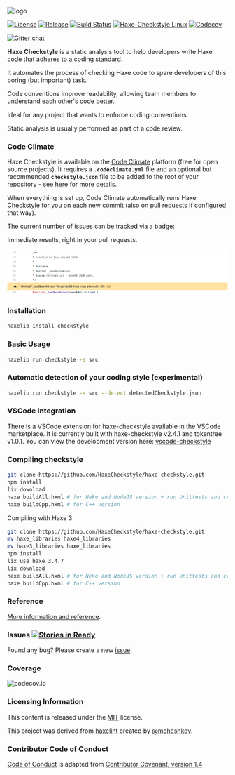 ![logo](resources/logo.png)

[![License](https://img.shields.io/badge/license-MIT-blue.svg)](http://opensource.org/licenses/MIT)
[![Release](https://img.shields.io/github/release/HaxeCheckstyle/haxe-checkstyle.svg)](http://lib.haxe.org/p/checkstyle/)
[![Build Status](https://travis-ci.org/HaxeCheckstyle/haxe-checkstyle.svg)](https://travis-ci.org/HaxeCheckstyle/haxe-checkstyle)
[![Haxe-Checkstyle Linux](https://github.com/HaxeCheckstyle/haxe-checkstyle/workflows/Haxe-Checkstyle%20Linux/badge.svg)](https://github.com/HaxeCheckstyle/haxe-checkstyle/actions)
[![Codecov](https://img.shields.io/codecov/c/github/HaxeCheckstyle/haxe-checkstyle.svg)](https://codecov.io/github/HaxeCheckstyle/haxe-checkstyle?branch=dev)
<!-- [![Code Climate](https://codeclimate.com/github/HaxeCheckstyle/haxe-checkstyle/badges/gpa.svg)](https://codeclimate.com/github/HaxeCheckstyle/haxe-checkstyle)
[![Code Climate Issues](https://img.shields.io/codeclimate/issues/HaxeCheckstyle/haxe-checkstyle.svg)](https://codeclimate.com/github/HaxeCheckstyle/haxe-checkstyle/issues)
[![Code Climate Issues](https://img.shields.io/codeclimate/tech-debt/HaxeCheckstyle/haxe-checkstyle.svg)](https://codeclimate.com/github/HaxeCheckstyle/haxe-checkstyle/issues) -->
[![Gitter chat](https://badges.gitter.im/Join%20Chat.svg)](https://gitter.im/HaxeCheckstyle/haxe-checkstyle)

**Haxe Checkstyle** is a static analysis tool to help developers write Haxe code that adheres to a coding standard.

It automates the process of checking Haxe code to spare developers of this boring (but important) task.

Code conventions improve readability, allowing team members to understand each other's code better.

Ideal for any project that wants to enforce coding conventions.

Static analysis is usually performed as part of a code review.

### Code Climate

Haxe Checkstyle is available on the [Code Climate](https://docs.codeclimate.com/docs/haxe-checkstyle) platform (free for open source projects). It requires a **`.codeclimate.yml`** file and an optional but recommended **`checkstyle.json`** file to be added to the root of your repository - see [here](https://docs.codeclimate.com/docs/haxe-checkstyle) for more details.

When everything is set up, Code Climate automatically runs Haxe Checkstyle for you on each new commit (also on pull requests if configured that way).

The current number of issues can be tracked via a badge:

<!-- [![Code Climate](https://img.shields.io/codeclimate/issues/HaxeCheckstyle/haxe-checkstyle.svg)](https://codeclimate.com/github/HaxeCheckstyle/haxe-checkstyle/issues) -->

Immediate results, right in your pull requests.

![codeclimate-pr](resources/codeclimate_pr.png)

### Installation

```bash
haxelib install checkstyle
```

### Basic Usage

```bash
haxelib run checkstyle -s src
```

### Automatic detection of your coding style (experimental)

```bash
haxelib run checkstyle -s src --detect detectedCheckstyle.json
```

### VSCode integration

There is a VSCode extension for haxe-checkstyle available in the VSCode marketplace. It is currently built with haxe-checkstyle v2.4.1 and tokentree v1.0.1. You can view the development version here: [vscode-checkstyle](https://github.com/vshaxe/vscode-checkstyle)

### Compiling checkstyle

```bash
git clone https://github.com/HaxeCheckstyle/haxe-checkstyle.git
npm install
lix download
haxe buildAll.hxml # for Neko and NodeJS version + run Unittests and create schema
haxe buildCpp.hxml # for C++ version
```

Compiling with Haxe 3

```bash
git clone https://github.com/HaxeCheckstyle/haxe-checkstyle.git
mv haxe_libraries haxe4_libraries
mv haxe3_libraries haxe_libraries
npm install
lix use haxe 3.4.7
lix download
haxe buildAll.hxml # for Neko and NodeJS version + run Unittests and create schema
haxe buildCpp.hxml # for C++ version
```

### Reference

[More information and reference](http://haxecheckstyle.github.io/docs).

### Issues [![Stories in Ready](https://badge.waffle.io/HaxeCheckstyle/haxe-checkstyle.svg?label=ready&title=Ready)](http://waffle.io/HaxeCheckstyle/haxe-checkstyle)

Found any bug? Please create a new [issue](https://github.com/HaxeCheckstyle/haxe-checkstyle/issues/new).

### Coverage

![codecov.io](https://codecov.io/github/HaxeCheckstyle/haxe-checkstyle/branch.svg?branch=dev)

### Licensing Information

This content is released under the [MIT](http://opensource.org/licenses/MIT) license.

This project was derived from [haxelint](https://github.com/mcheshkov/haxelint)
created by [@mcheshkov](https://github.com/mcheshkov).

### Contributor Code of Conduct

[Code of Conduct](https://github.com/CoralineAda/contributor_covenant) is adapted from
[Contributor Covenant, version 1.4](http://contributor-covenant.org/version/1/4)
